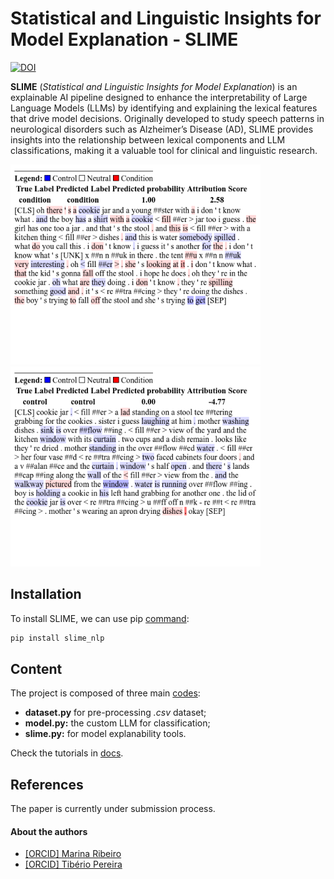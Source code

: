 # __Statistical and Linguistic Insights for Model Explanation - SLIME__ 

[![DOI](https://zenodo.org/badge/DOI/10.5281/zenodo.14633195.svg)](https://doi.org/10.5281/zenodo.14633195)

__SLIME__ (_Statistical and Linguistic Insights for Model Explanation_) is an explainable AI pipeline designed to enhance the interpretability of Large Language Models (LLMs) by identifying and explaining the lexical features that drive model decisions. Originally developed to study speech patterns in neurological disorders such as Alzheimer’s Disease (AD), SLIME provides insights into the relationship between lexical components and LLM classifications, making it a valuable tool for clinical and linguistic research.

<p float="central">
  <img src="figs/exp_S118.png" width="400"/>
  <img src="figs/exp_S177.png" width="400"/>  
</p>

## Installation

To install SLIME, we can use pip [command](https://pypi.org/project/slime-nlp/):

```bash
pip install slime_nlp
```

## Content

The project is composed of three main [codes](https://github.com/marinatrs/slime_nlp/tree/main/slime_nlp):
- __dataset.py__ for pre-processing _.csv_ dataset;
- __model.py:__ the custom LLM for classification;
- __slime.py:__ for model explanability tools.

Check the tutorials in [docs](https://github.com/marinatrs/slime_nlp/tree/main/docs).


## References

The paper is currently under submission process.

#### About the authors
- [[ORCID] Marina Ribeiro](https://orcid.org/0000-0002-2516-3135)
- [[ORCID] Tibério Pereira](https://orcid.org/0000-0003-1856-6881)
